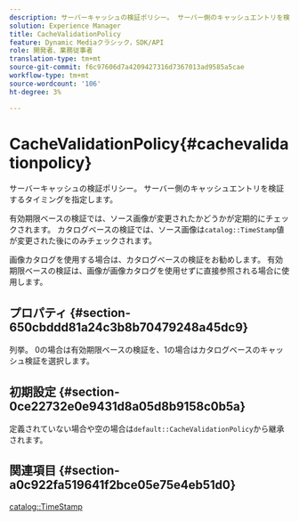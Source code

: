 ```yaml
---
description: サーバーキャッシュの検証ポリシー。 サーバー側のキャッシュエントリを検証するタイミングを指定します。
solution: Experience Manager
title: CacheValidationPolicy
feature: Dynamic Mediaクラシック，SDK/API
role: 開発者、業務従事者
translation-type: tm+mt
source-git-commit: f6c97606d7a4209427316d7367013ad9585a5cae
workflow-type: tm+mt
source-wordcount: '106'
ht-degree: 3%

---
```



# CacheValidationPolicy{#cachevalidationpolicy}

サーバーキャッシュの検証ポリシー。 サーバー側のキャッシュエントリを検証するタイミングを指定します。

有効期限ベースの検証では、ソース画像が変更されたかどうかが定期的にチェックされます。 カタログベースの検証では、ソース画像は`catalog::TimeStamp`値が変更された後にのみチェックされます。

画像カタログを使用する場合は、カタログベースの検証をお勧めします。 有効期限ベースの検証は、画像が画像カタログを使用せずに直接参照される場合に使用します。

## プロパティ {#section-650cbddd81a24c3b8b70479248a45dc9}

列挙。 0の場合は有効期限ベースの検証を、1の場合はカタログベースのキャッシュ検証を選択します。

## 初期設定 {#section-0ce22732e0e9431d8a05d8b9158c0b5a}

定義されていない場合や空の場合は`default::CacheValidationPolicy`から継承されます。

## 関連項目 {#section-a0c922fa519641f2bce05e75e4eb51d0}

[catalog::TimeStamp](../../../../../is-api/image-catalog/image-serving-api-ref/c-image-catalog-reference/c-image-svg-data-reference/c-svg-data-reference/r-timestamp-svg.md#reference-59a27b72f4cb4a53a3baba83214c4ded)
